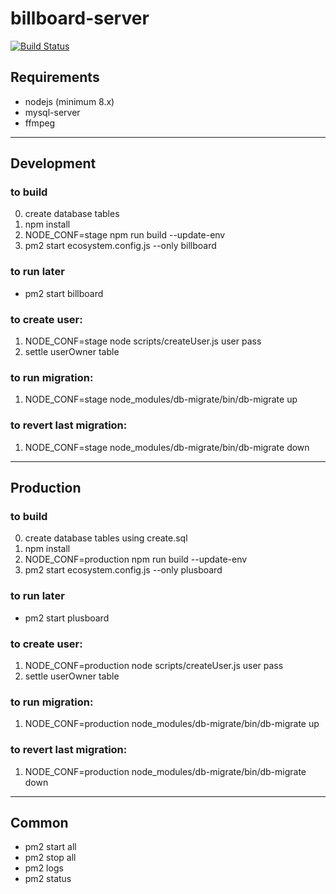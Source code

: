 # billboard-server

[![Build Status](https://travis-ci.com/guness/billboard-server.svg?token=FqAtQLMd7FgKzHtCsnhY&branch=master)](https://travis-ci.com/guness/billboard-server)

## Requirements
- nodejs (minimum 8.x)
- mysql-server
- ffmpeg

---
## Development

### to build

0. create database tables
1. npm install
2. NODE_CONF=stage npm run build --update-env
3. pm2 start ecosystem.config.js --only billboard

### to run later
- pm2 start billboard

### to create user:
1. NODE_CONF=stage node scripts/createUser.js user pass
2. settle userOwner table

### to run migration:
1. NODE_CONF=stage node_modules/db-migrate/bin/db-migrate up
### to revert last migration:
1. NODE_CONF=stage node_modules/db-migrate/bin/db-migrate down
---
## Production

### to build

0. create database tables using create.sql
1. npm install
2. NODE_CONF=production npm run build --update-env
3. pm2 start ecosystem.config.js --only plusboard

### to run later
- pm2 start plusboard

### to create user:
1. NODE_CONF=production node scripts/createUser.js user pass
2. settle userOwner table

### to run migration:
1. NODE_CONF=production node_modules/db-migrate/bin/db-migrate up
### to revert last migration:
1. NODE_CONF=production node_modules/db-migrate/bin/db-migrate down

---
## Common
- pm2 start all
- pm2 stop all
- pm2 logs
- pm2 status